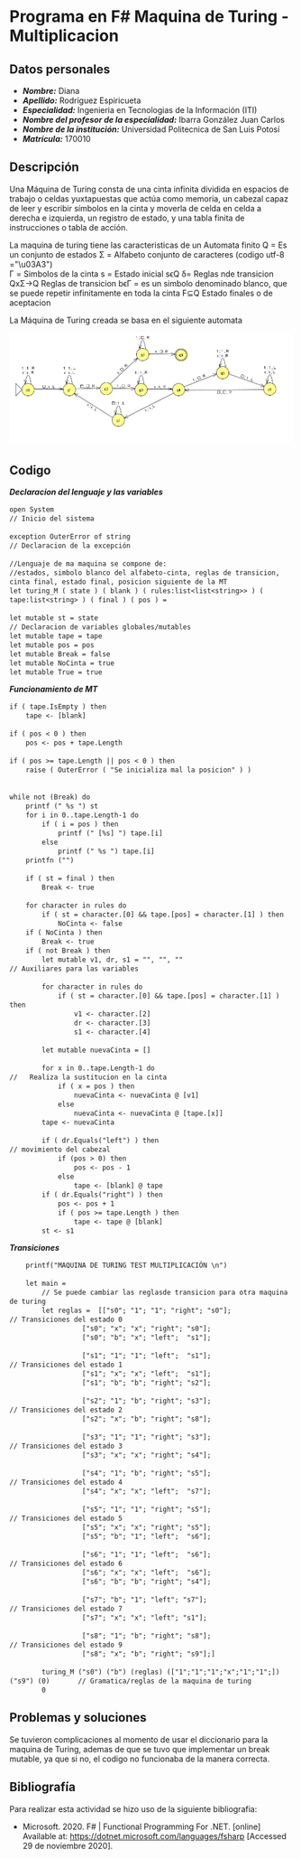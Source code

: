 # Programa en F# Maquina de Turing - Multiplicacion 
## Datos personales
* ___Nombre:___ Diana 
* ___Apellido:___ Rodríguez Espiricueta
* ___Especialidad:___ Ingenieria en Tecnologias de la Información (ITI)
* ___Nombre del profesor de la especialidad:___ Ibarra González Juan Carlos
* ___Nombre de la institución:___ Universidad Politecnica de San Luis Potosí
* ___Matrícula:___ 170010

## Descripción

Una Máquina de Turing consta de una cinta infinita dividida en espacios de trabajo o celdas yuxtapuestas que actúa como memoria, un cabezal capaz de leer y escribir 
símbolos en la cinta y moverla de celda en celda a derecha e izquierda, un registro de estado, y una tabla finita de instrucciones o tabla de acción.

La maquina de turing tiene las caracteristicas de un Automata finito
    Q = Es un conjunto de estados
    Σ = Alfabeto conjunto de caracteres (codigo utf-8 ="\u03A3")	
    Γ = Simbolos de la cinta
    s = Estado inicial sϵQ
    δ= Reglas nde transicion 
    QxΣ->Q Reglas de transicion
    bϵΓ = es un simbolo denominado blanco, que se puede repetir 
          infinitamente en toda la cinta 
    F⊆Q Estado finales o de aceptacion
     
La Máquina de Turing creada se basa en el siguiente automata 

<img src="images/MT_Multiplicacion.png">

## Codigo

**_Declaracion del lenguaje y las variables_**

    open System                                                                 // Inicio del sistema 

    exception OuterError of string                                              // Declaracion de la excepción

    //Lenguaje de ma maquina se compone de: 
    //estados, simbolo blanco del alfabeto-cinta, reglas de transicion, cinta final, estado final, posicion siguiente de la MT
    let turing_M ( state ) ( blank ) ( rules:list<list<string>> ) ( tape:list<string> ) ( final ) ( pos ) =

    let mutable st = state                                                  // Declaracion de variables globales/mutables                                       
    let mutable tape = tape
    let mutable pos = pos
    let mutable Break = false
    let mutable NoCinta = true
    let mutable True = true


**_Funcionamiento de MT_**
   
    if ( tape.IsEmpty ) then
        tape <- [blank]

    if ( pos < 0 ) then
        pos <- pos + tape.Length

    if ( pos >= tape.Length || pos < 0 ) then
        raise ( OuterError ( "Se inicializa mal la posicion" ) )


    while not (Break) do                     
        printf (" %s ") st
        for i in 0..tape.Length-1 do
            if ( i = pos ) then
                printf (" [%s] ") tape.[i]
            else
                printf (" %s ") tape.[i]
        printfn ("")

        if ( st = final ) then
            Break <- true

        for character in rules do
            if ( st = character.[0] && tape.[pos] = character.[1] ) then
                NoCinta <- false
        if ( NoCinta ) then
            Break <- true
        if ( not Break ) then
            let mutable v1, dr, s1 = "", "", ""                                // Auxiliares para las variables

            for character in rules do
                if ( st = character.[0] && tape.[pos] = character.[1] ) then
                    v1 <- character.[2]
                    dr <- character.[3]
                    s1 <- character.[4]

            let mutable nuevaCinta = []

            for x in 0..tape.Length-1 do                                       //   Realiza la sustitucion en la cinta
                if ( x = pos ) then
                    nuevaCinta <- nuevaCinta @ [v1]
                else
                    nuevaCinta <- nuevaCinta @ [tape.[x]]
            tape <- nuevaCinta

            if ( dr.Equals("left") ) then                                       // movimiento del cabezal
                if (pos > 0) then
                    pos <- pos - 1
                else
                    tape <- [blank] @ tape
            if ( dr.Equals("right") ) then
                pos <- pos + 1
                if ( pos >= tape.Length ) then
                    tape <- tape @ [blank]
            st <- s1

**_Transiciones_**
        
        printf("MAQUINA DE TURING TEST MULTIPLICACIÓN \n")

        let main =
            // Se puede cambiar las reglasde transicion para otra maquina de turing
            let reglas =  [["s0"; "1"; "1"; "right"; "s0"];                              // Transiciones del estado 0
                      ["s0"; "x"; "x"; "right"; "s0"];
                      ["s0"; "b"; "x"; "left";  "s1"];

                      ["s1"; "1"; "1"; "left";  "s1"];                              // Transiciones del estado 1
                      ["s1"; "x"; "x"; "left";  "s1"];
                      ["s1"; "b"; "b"; "right"; "s2"];

                      ["s2"; "1"; "b"; "right"; "s3"];                              // Transiciones del estado 2
                      ["s2"; "x"; "b"; "right"; "s8"];

                      ["s3"; "1"; "1"; "right"; "s3"];                              // Transiciones del estado 3
                      ["s3"; "x"; "x"; "right"; "s4"];

                      ["s4"; "1"; "b"; "right"; "s5"];                              // Transiciones del estado 4
                      ["s4"; "x"; "x"; "left";  "s7"];

                      ["s5"; "1"; "1"; "right"; "s5"];                              // Transiciones del estado 5
                      ["s5"; "x"; "x"; "right"; "s5"];
                      ["s5"; "b"; "1"; "left";  "s6"];

                      ["s6"; "1"; "1"; "left";  "s6"];                              // Transiciones del estado 6
                      ["s6"; "x"; "x"; "left";  "s6"];
                      ["s6"; "b"; "b"; "right"; "s4"];

                      ["s7"; "b"; "1"; "left"; "s7"];                               // Transiciones del estado 7
                      ["s7"; "x"; "x"; "left"; "s1"];

                      ["s8"; "1"; "b"; "right"; "s8"];                              // Transiciones del estado 9
                      ["s8"; "x"; "b"; "right"; "s9"];]

            turing_M ("s0") ("b") (reglas) (["1";"1";"1";"x";"1";"1";]) ("s9") (0)       // Gramatica/reglas de la maquina de turing
            0


## Problemas y soluciones

Se tuvieron complicaciones al momento de usar el diccionario para la maquina de Turing, ademas de que se tuvo que implementar un break mutable, ya que si no, el codigo no 
funcionaba de la manera correcta. 

## Bibliografía 
Para realizar esta actividad se hizo uso de la siguiente bibliografia:

* Microsoft. 2020. F# | Functional Programming For .NET. [online] Available at: <https://dotnet.microsoft.com/languages/fsharp> [Accessed 29 de noviembre 2020].